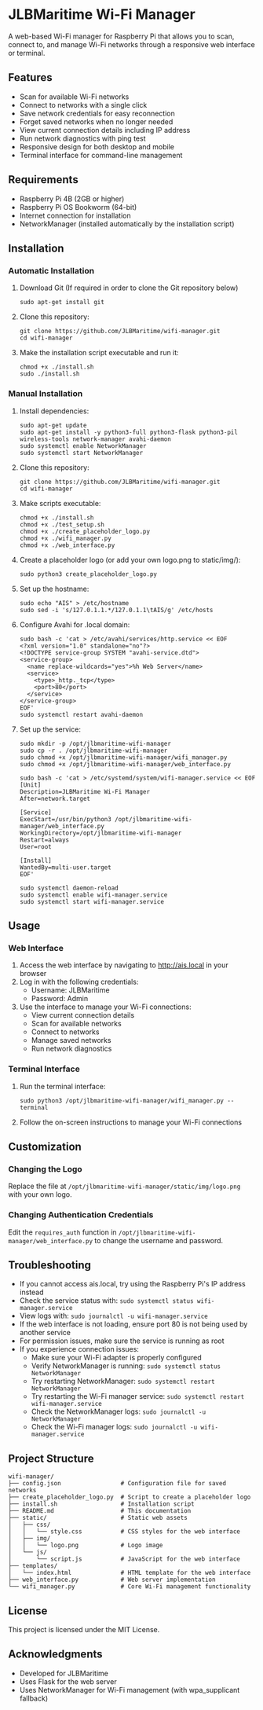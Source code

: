 # JLBMaritime Wi-Fi Manager

A web-based Wi-Fi manager for Raspberry Pi that allows you to scan, connect to, and manage Wi-Fi networks through a responsive web interface or terminal.

## Features

- Scan for available Wi-Fi networks
- Connect to networks with a single click
- Save network credentials for easy reconnection
- Forget saved networks when no longer needed
- View current connection details including IP address
- Run network diagnostics with ping test
- Responsive design for both desktop and mobile
- Terminal interface for command-line management

## Requirements

- Raspberry Pi 4B (2GB or higher)
- Raspberry Pi OS Bookworm (64-bit)
- Internet connection for installation
- NetworkManager (installed automatically by the installation script)

## Installation

### Automatic Installation

1. Download Git (If required in order to clone the Git repository below)
   ```
   sudo apt-get install git
   ```
2. Clone this repository:
   ```
   git clone https://github.com/JLBMaritime/wifi-manager.git
   cd wifi-manager
   ```

3. Make the installation script executable and run it:
   ```
   chmod +x ./install.sh
   sudo ./install.sh
   ```

### Manual Installation

1. Install dependencies:
   ```
   sudo apt-get update
   sudo apt-get install -y python3-full python3-flask python3-pil wireless-tools network-manager avahi-daemon
   sudo systemctl enable NetworkManager
   sudo systemctl start NetworkManager
   ```

2. Clone this repository:
   ```
   git clone https://github.com/JLBMaritime/wifi-manager.git
   cd wifi-manager
   ```

3. Make scripts executable:
   ```
   chmod +x ./install.sh
   chmod +x ./test_setup.sh
   chmod +x ./create_placeholder_logo.py
   chmod +x ./wifi_manager.py
   chmod +x ./web_interface.py
   ```

4. Create a placeholder logo (or add your own logo.png to static/img/):
   ```
   sudo python3 create_placeholder_logo.py
   ```

5. Set up the hostname:
   ```
   sudo echo "AIS" > /etc/hostname
   sudo sed -i 's/127.0.1.1.*/127.0.1.1\tAIS/g' /etc/hosts
   ```

6. Configure Avahi for .local domain:
   ```
   sudo bash -c 'cat > /etc/avahi/services/http.service << EOF
   <?xml version="1.0" standalone="no"?>
   <!DOCTYPE service-group SYSTEM "avahi-service.dtd">
   <service-group>
     <name replace-wildcards="yes">%h Web Server</name>
     <service>
       <type>_http._tcp</type>
       <port>80</port>
     </service>
   </service-group>
   EOF'
   sudo systemctl restart avahi-daemon
   ```

7. Set up the service:
   ```
   sudo mkdir -p /opt/jlbmaritime-wifi-manager
   sudo cp -r . /opt/jlbmaritime-wifi-manager
   sudo chmod +x /opt/jlbmaritime-wifi-manager/wifi_manager.py
   sudo chmod +x /opt/jlbmaritime-wifi-manager/web_interface.py
   
   sudo bash -c 'cat > /etc/systemd/system/wifi-manager.service << EOF
   [Unit]
   Description=JLBMaritime Wi-Fi Manager
   After=network.target
   
   [Service]
   ExecStart=/usr/bin/python3 /opt/jlbmaritime-wifi-manager/web_interface.py
   WorkingDirectory=/opt/jlbmaritime-wifi-manager
   Restart=always
   User=root
   
   [Install]
   WantedBy=multi-user.target
   EOF'
   
   sudo systemctl daemon-reload
   sudo systemctl enable wifi-manager.service
   sudo systemctl start wifi-manager.service
   ```

## Usage

### Web Interface

1. Access the web interface by navigating to http://ais.local in your browser
2. Log in with the following credentials:
   - Username: JLBMaritime
   - Password: Admin
3. Use the interface to manage your Wi-Fi connections:
   - View current connection details
   - Scan for available networks
   - Connect to networks
   - Manage saved networks
   - Run network diagnostics

### Terminal Interface

1. Run the terminal interface:
   ```
   sudo python3 /opt/jlbmaritime-wifi-manager/wifi_manager.py --terminal
   ```
2. Follow the on-screen instructions to manage your Wi-Fi connections

## Customization

### Changing the Logo

Replace the file at `/opt/jlbmaritime-wifi-manager/static/img/logo.png` with your own logo.

### Changing Authentication Credentials

Edit the `requires_auth` function in `/opt/jlbmaritime-wifi-manager/web_interface.py` to change the username and password.

## Troubleshooting

- If you cannot access ais.local, try using the Raspberry Pi's IP address instead
- Check the service status with: `sudo systemctl status wifi-manager.service`
- View logs with: `sudo journalctl -u wifi-manager.service`
- If the web interface is not loading, ensure port 80 is not being used by another service
- For permission issues, make sure the service is running as root
- If you experience connection issues:
  - Make sure your Wi-Fi adapter is properly configured
  - Verify NetworkManager is running: `sudo systemctl status NetworkManager`
  - Try restarting NetworkManager: `sudo systemctl restart NetworkManager`
  - Try restarting the Wi-Fi manager service: `sudo systemctl restart wifi-manager.service`
  - Check the NetworkManager logs: `sudo journalctl -u NetworkManager`
  - Check the Wi-Fi manager logs: `sudo journalctl -u wifi-manager.service`

## Project Structure

```
wifi-manager/
├── config.json                 # Configuration file for saved networks
├── create_placeholder_logo.py  # Script to create a placeholder logo
├── install.sh                  # Installation script
├── README.md                   # This documentation
├── static/                     # Static web assets
│   ├── css/
│   │   └── style.css           # CSS styles for the web interface
│   ├── img/
│   │   └── logo.png            # Logo image
│   └── js/
│       └── script.js           # JavaScript for the web interface
├── templates/
│   └── index.html              # HTML template for the web interface
├── web_interface.py            # Web server implementation
└── wifi_manager.py             # Core Wi-Fi management functionality
```

## License

This project is licensed under the MIT License.

## Acknowledgments

- Developed for JLBMaritime
- Uses Flask for the web server
- Uses NetworkManager for Wi-Fi management (with wpa_supplicant fallback)
